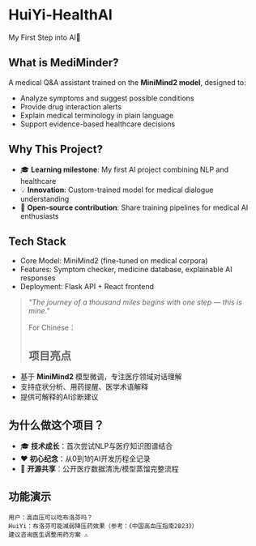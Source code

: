 # HuiYi-HealthAI
My First Step into  AI🤪

## What is MediMinder?  
A medical Q&A assistant trained on the **MiniMind2 model**, designed to:  
- Analyze symptoms and suggest possible conditions  
- Provide drug interaction alerts  
- Explain medical terminology in plain language  
- Support evidence-based healthcare decisions  

## Why This Project?  
- 🎓 **Learning milestone**: My first AI project combining NLP and healthcare  
- 💡 **Innovation**: Custom-trained model for medical dialogue understanding  
- 🌱 **Open-source contribution**: Share training pipelines for medical AI enthusiasts  

## Tech Stack  
- Core Model: MiniMind2 (fine-tuned on medical corpora)  
- Features: Symptom checker, medicine database, explainable AI responses  
- Deployment: Flask API + React frontend  

> *"The journey of a thousand miles begins with one step — this is mine."*
>
> For Chinese：
> ## 项目亮点  
- 基于 **MiniMind2** 模型微调，专注医疗领域对话理解  
- 支持症状分析、用药提醒、医学术语解释  
- 提供可解释的AI诊断建议  

## 为什么做这个项目？  
- 🎓 **技术成长**：首次尝试NLP与医疗知识图谱结合  
- ❤️ **初心纪念**：从0到1的AI开发历程全记录  
- 🌱 **开源共享**：公开医疗数据清洗/模型蒸馏完整流程  

## 功能演示  
```text
用户：高血压可以吃布洛芬吗？  
HuiYi：布洛芬可能减弱降压药效果（参考：《中国高血压指南2023》）  
建议咨询医生调整用药方案 ⚠️
